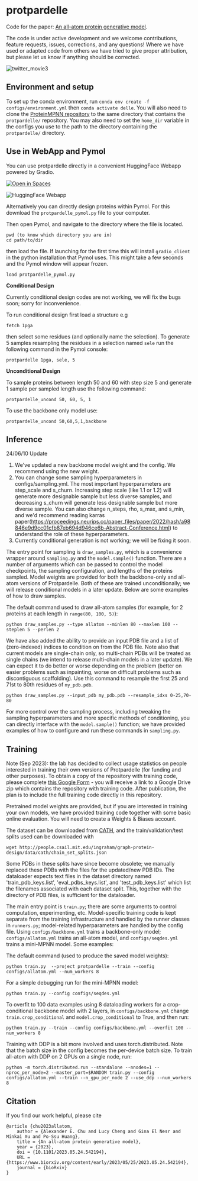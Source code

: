 # protpardelle

Code for the paper: [An all-atom protein generative model](https://www.biorxiv.org/content/10.1101/2023.05.24.542194v1.full).

The code is under active development and we welcome contributions, feature requests, issues, corrections, and any questions! Where we have used or adapted code from others we have tried to give proper attribution, but please let us know if anything should be corrected.


![twitter_movie3](https://github.com/ProteinDesignLab/protpardelle/assets/16140426/98ed76c4-114b-4fa7-ae8a-e661082c8cdf)


## Environment and setup

To set up the conda environment, run `conda env create -f configs/environment.yml` then `conda activate delle`. You will also need to clone the [ProteinMPNN repository](https://github.com/dauparas/ProteinMPNN) to the same directory that contains the `protpardelle/` repository. You may also need to set the `home_dir` variable in the configs you use to the path to the directory containing the `protpardelle/` directory.


## Use in WebApp and Pymol

You can use protpardelle directly in a convenient HuggingFace Webapp powered by Gradio. 

[![Open in Spaces](https://huggingface.co/datasets/huggingface/badges/resolve/main/open-in-hf-spaces-md-dark.svg)](https://huggingface.co/spaces/ProteinDesignLab/protpardelle)

![HuggingFace Webapp](https://i.imgur.com/JZTMPb1.png)

Alternatively you can directly design proteins within Pymol. 
For this download the `protpardelle_pymol.py` file to your computer. 

Then open Pymol, and navigate to the directory where the file is located. 

```
pwd (to know which directory you are in)
cd path/to/dir
```
then load the file. If launching for the first time this will install `gradio_client` in the python installation that Pymol uses. This might take a few seconds and the Pymol window will appear frozen.

```
load protpardelle_pymol.py
```

**Conditional Design**

Currently conditional design codes are not working, we will fix the bugs soon; sorry for inconvenience.

To run conditional design first load a structure e.g
```
fetch 1pga
```

then select some residues (and optionally name the selection).
To generate 5 samples resampling the residues in a selection named `sele` run the following command in the Pymol console:
```
protpardelle 1pga, sele, 5
```

**Unconditional Design** 

To sample proteins between length 50 and 60 with step size 5 and generate 1 sample per sampled length use the following command:

```
protpardelle_uncond 50, 60, 5, 1
```

To use the backbone only model use:

```
protpardelle_uncond 50,60,5,1,backbone
```

## Inference

24/06/10 Update
1. We've updated a new backbone model weight and the config. We recommend using the new weight.
2. You can change some sampling hyperparameters in configs/sampling.yml. The most important hyperparameters are step_scale and s_churn. Increasing step scale (like 1.1 or 1.2) will generate more designable sample but less diverse samples, and decreasing s_churn will generate less designable sample but more diverse sample. You can also change n_steps, rho, s_max, and s_min, and we'd recommend reading karras paper(https://proceedings.neurips.cc/paper_files/paper/2022/hash/a98846e9d9cc01cfb87eb694d946ce6b-Abstract-Conference.html) to understand the role of these hyperparameters.
3. Currently conditional generation is not working; we will be fixing it soon. 

The entry point for sampling is `draw_samples.py`, which is a convenience wrapper around `sampling.py` and the `model.sample()` function. There are a number of arguments which can be passed to control the model checkpoints, the sampling configuration, and lengths of the proteins sampled. Model weights are provided for both the backbone-only and all-atom versions of Protpardelle. Both of these are trained unconditionally; we will release conditional models in a later update. Below are some examples of how to draw samples.

The default command used to draw all-atom samples (for example, for 2 proteins at each length in `range(80, 100, 5)`):

`python draw_samples.py --type allatom --minlen 80 --maxlen 100 --steplen 5 --perlen 2`

We have also added the ability to provide an input PDB file and a list of (zero-indexed) indices to condition on from the PDB file. Note also that current models are single-chain only, so multi-chain PDBs will be treated as single chains (we intend to release multi-chain models in a later update). We can expect it to do better or worse depending on the problem (better on easier problems such as inpainting, worse on difficult problems such as discontiguous scaffolding). Use this command to resample the first 25 and 71st to 80th residues of `my_pdb.pdb`.

`python draw_samples.py --input_pdb my_pdb.pdb --resample_idxs 0-25,70-80`

For more control over the sampling process, including tweaking the sampling hyperparameters and more specific methods of conditioning, you can directly interface with the `model.sample()` function; we have provided examples of how to configure and run these commands in `sampling.py`.

## Training

Note (Sep 2023): the lab has decided to collect usage statistics on people interested in training their own versions of Protpardelle (for funding and other purposes). To obtain a copy of the repository with training code, please complete [this Google Form](https://docs.google.com/forms/d/1WKMVbydLh6LIegc3HfwMQhgL2_qnrY7ks9FM_ylo4ts) - you will receive a link to a Google Drive zip which contains the repository with training code. After publication, the plan is to include the full training code directly in this repository.

Pretrained model weights are provided, but if you are interested in training your own models, we have provided training code together with some basic online evaluation. You will need to create a Weights & Biases account.

The dataset can be downloaded from [CATH](http://download.cathdb.info/cath/releases/all-releases/v4_3_0/non-redundant-data-sets/), and the train/validation/test splits used can be downloaded with

`wget http://people.csail.mit.edu/ingraham/graph-protein-design/data/cath/chain_set_splits.json`

Some PDBs in these splits have since become obsolete; we manually replaced these PDBs with the files for the updated/new PDB IDs. The dataloader expects text files in the dataset directory named 'train_pdb_keys.list', 'eval_pdbs_keys.list', and 'test_pdb_keys.list' which list the filenames associated with each dataset split. This, together with the directory of PDB files, is sufficient for the dataloader.

The main entry point is `train.py`; there are some arguments to control computation, experimenting, etc. Model-specific training code is kept separate from the training infrastructure and handled by the runner classes in `runners.py`; model-related hyperparameters are handled by the config file. Using `configs/backbone.yml` trains a backbone-only model; `configs/allatom.yml` trains an all-atom model, and `configs/seqdes.yml` trains a mini-MPNN model. Some examples:

The default command (used to produce the saved model weights):

`python train.py  --project protpardelle --train --config configs/allatom.yml --num_workers 8`

For a simple debugging run for the mini-MPNN model:

`python train.py --config configs/seqdes.yml`

To overfit to 100 data examples using 8 dataloading workers for a crop-conditional backbone model with 2 layers, in `configs/backbone.yml` change `train.crop_conditional` and `model.crop_conditional` to True, and then run:

`python train.py --train --config configs/backbone.yml --overfit 100 --num_workers 8`

Training with DDP is a bit more involved and uses torch.distributed. Note that the batch size in the config becomes the per-device batch size. To train all-atom with DDP on 2 GPUs on a single node, run:

`python -m torch.distributed.run --standalone --nnodes=1 --nproc_per_node=2 --master_port=$RANDOM train.py --config configs/allatom.yml --train --n_gpu_per_node 2 --use_ddp --num_workers 8`

## Citation

If you find our work helpful, please cite

```
@article {chu2023allatom,
    author = {Alexander E. Chu and Lucy Cheng and Gina El Nesr and Minkai Xu and Po-Ssu Huang},
    title = {An all-atom protein generative model},
    year = {2023},
    doi = {10.1101/2023.05.24.542194},
    URL = {https://www.biorxiv.org/content/early/2023/05/25/2023.05.24.542194},
    journal = {bioRxiv}
}
```


